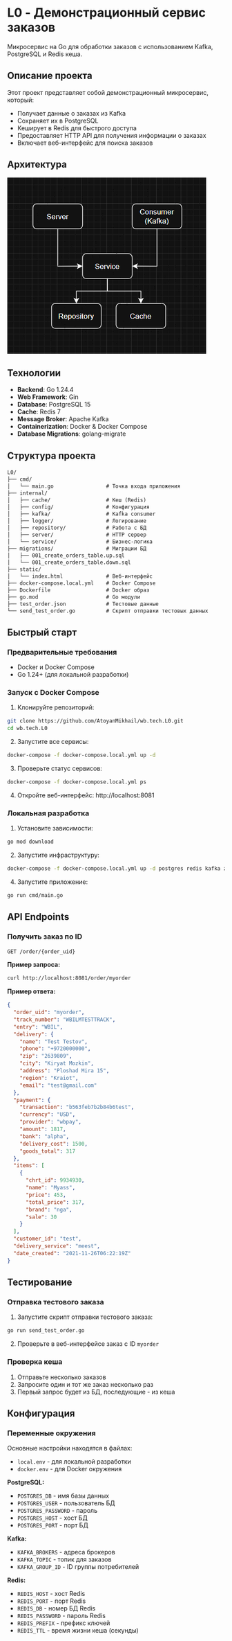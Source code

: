 # L0 - Демонстрационный сервис заказов

Микросервис на Go для обработки заказов с использованием Kafka, PostgreSQL и Redis кеша.

## Описание проекта

Этот проект представляет собой демонстрационный микросервис, который:
- Получает данные о заказах из Kafka
- Сохраняет их в PostgreSQL
- Кеширует в Redis для быстрого доступа
- Предоставляет HTTP API для получения информации о заказах
- Включает веб-интерфейс для поиска заказов

## Архитектура

![Архитектура системы](media/uml.png)

## Технологии

- **Backend**: Go 1.24.4
- **Web Framework**: Gin
- **Database**: PostgreSQL 15
- **Cache**: Redis 7
- **Message Broker**: Apache Kafka
- **Containerization**: Docker & Docker Compose
- **Database Migrations**: golang-migrate

## Структура проекта

```
L0/
├── cmd/
│   └── main.go                 # Точка входа приложения
├── internal/
│   ├── cache/                  # Кеш (Redis)
│   ├── config/                 # Конфигурация
│   ├── kafka/                  # Kafka consumer
│   ├── logger/                 # Логирование
│   ├── repository/             # Работа с БД
│   ├── server/                 # HTTP сервер
│   └── service/                # Бизнес-логика
├── migrations/                 # Миграции БД
│   ├── 001_create_orders_table.up.sql  
│   └── 001_create_orders_table.down.sql               
├── static/
│   └── index.html              # Веб-интерфейс
├── docker-compose.local.yml    # Docker Compose
├── Dockerfile                  # Docker образ
├── go.mod                      # Go модули
├── test_order.json             # Тестовые данные
└── send_test_order.go          # Скрипт отправки тестовых данных
```

## Быстрый старт

### Предварительные требования

- Docker и Docker Compose
- Go 1.24+ (для локальной разработки)

### Запуск с Docker Compose

1. Клонируйте репозиторий:
```bash
git clone https://github.com/AtoyanMikhail/wb.tech.L0.git
cd wb.tech.L0
```

2. Запустите все сервисы:
```bash
docker-compose -f docker-compose.local.yml up -d
```

3. Проверьте статус сервисов:
```bash
docker-compose -f docker-compose.local.yml ps
```

4. Откройте веб-интерфейс: http://localhost:8081

### Локальная разработка

1. Установите зависимости:
```bash
go mod download
```

2. Запустите инфраструктуру:
```bash
docker-compose -f docker-compose.local.yml up -d postgres redis kafka zookeeper
```

4. Запустите приложение:
```bash
go run cmd/main.go
```

## API Endpoints

### Получить заказ по ID

```
GET /order/{order_uid}
```

**Пример запроса:**
```bash
curl http://localhost:8081/order/myorder
```

**Пример ответа:**
```json
{
  "order_uid": "myorder",
  "track_number": "WBILMTESTTRACK",
  "entry": "WBIL",
  "delivery": {
    "name": "Test Testov",
    "phone": "+9720000000",
    "zip": "2639809",
    "city": "Kiryat Mozkin",
    "address": "Ploshad Mira 15",
    "region": "Kraiot",
    "email": "test@gmail.com"
  },
  "payment": {
    "transaction": "b563feb7b2b84b6test",
    "currency": "USD",
    "provider": "wbpay",
    "amount": 1817,
    "bank": "alpha",
    "delivery_cost": 1500,
    "goods_total": 317
  },
  "items": [
    {
      "chrt_id": 9934930,
      "name": "Myass",
      "price": 453,
      "total_price": 317,
      "brand": "nga",
      "sale": 30
    }
  ],
  "customer_id": "test",
  "delivery_service": "meest",
  "date_created": "2021-11-26T06:22:19Z"
}
```

## Тестирование

### Отправка тестового заказа

1. Запустите скрипт отправки тестового заказа:
```bash
go run send_test_order.go
```

2. Проверьте в веб-интерфейсе заказ с ID `myorder`

### Проверка кеша

1. Отправьте несколько заказов
2. Запросите один и тот же заказ несколько раз
3. Первый запрос будет из БД, последующие - из кеша

## Конфигурация

### Переменные окружения

Основные настройки находятся в файлах:
- `local.env` - для локальной разработки
- `docker.env` - для Docker окружения

**PostgreSQL:**
- `POSTGRES_DB` - имя базы данных
- `POSTGRES_USER` - пользователь БД
- `POSTGRES_PASSWORD` - пароль
- `POSTGRES_HOST` - хост БД
- `POSTGRES_PORT` - порт БД

**Kafka:**
- `KAFKA_BROKERS` - адреса брокеров
- `KAFKA_TOPIC` - топик для заказов
- `KAFKA_GROUP_ID` - ID группы потребителей

**Redis:**
- `REDIS_HOST` - хост Redis
- `REDIS_PORT` - порт Redis
- `REDIS_DB` - номер БД Redis
- `REDIS_PASSWORD` - пароль Redis
- `REDIS_PREFIX` - префикс ключей
- `REDIS_TTL` - время жизни кеша (секунды)







